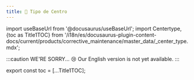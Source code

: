 ```yaml
---
title: 🔵 Tipo de Centro
---
```


import useBaseUrl from '@docusaurus/useBaseUrl'; 
import Centertype, {toc as Title1TOC} from '/i18n/es/docusaurus-plugin-content-docs/current/products/corrective_maintenance/master_data/_center_type.mdx'; 

:::caution WE'RE SORRY... 😢
Our English version is not yet available.
:::

<Centertype/>


export const toc = [...Title1TOC];